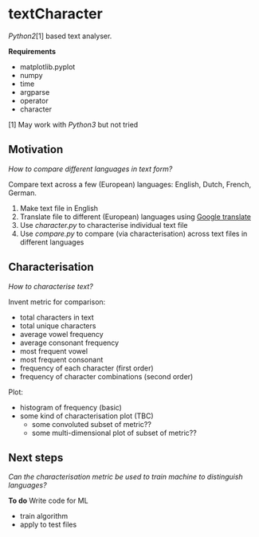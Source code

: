 # textCharacter
*Python2*[1] based text analyser.

**Requirements**
* matplotlib.pyplot
* numpy
* time
* argparse
* operator
* character

[1] May work with *Python3* but not tried

## Motivation
*How to compare different languages in text form?*

Compare text across a few (European) languages: English, Dutch, French, German.

1. Make text file in English
2. Translate file to different (European) languages using [Google translate](https://translate.google.co.uk)
3. Use *character.py* to characterise individual text file
4. Use *compare.py* to compare (via characterisation) across text files in different languages

## Characterisation
*How to characterise text?*

Invent metric for comparison:
* total characters in text
* total unique characters
* average vowel frequency
* average consonant frequency
* most frequent vowel
* most frequent consonant
* frequency of each character (first order)
* frequency of character combinations (second order)

Plot:
* histogram of frequency (basic)
* some kind of characterisation plot (TBC)
    * some convoluted subset of metric??
    * some multi-dimensional plot of subset of metric??

## Next steps
*Can the characterisation metric be used to train machine to distinguish languages?*

**To do**
Write code for ML
* train algorithm
* apply to test files
